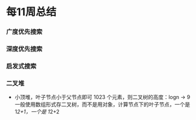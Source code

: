 # 每11周总结

### 广度优先搜索

### 深度优先搜索

### 启发式搜索

### 二叉堆

- 小顶堆，叶子节点小于父节点即可
  1023 个元素，则二叉树的高度：logn -> 9
  一般使用数组形式存二叉树，而不是用对象，计算节点下的叶子节点，一个是 1*2+1，一个是 1*2+2
